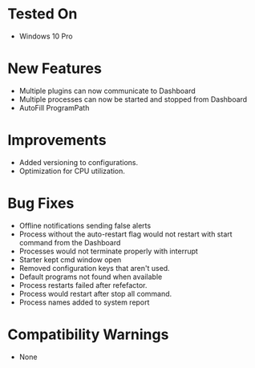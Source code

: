 # Tested On
* Windows 10 Pro

# New Features
* Multiple plugins can now communicate to Dashboard 
* Multiple processes can now be started and stopped from Dashboard
* AutoFill ProgramPath

# Improvements
* Added versioning to configurations.
* Optimization for CPU utilization.

# Bug Fixes
* Offline notifications sending false alerts
* Process without the auto-restart flag would not restart with start command from the Dashboard 
* Processes would not terminate properly with interrupt
* Starter kept cmd window open
* Removed configuration keys that aren't used.
* Default programs not found when available
* Process restarts failed after refefactor. 
* Process would restart after stop all command. 
* Process names added to system report

# Compatibility Warnings
* None